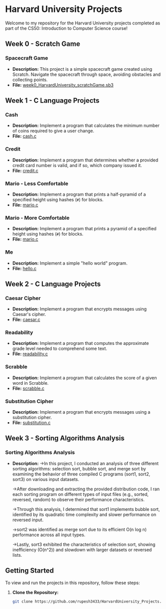 # Harvard University Projects

Welcome to my repository for the Harvard University projects completed as part of the CS50: Introduction to Computer Science course!

## Week 0 - Scratch Game

### Spacecraft Game
- **Description:** This project is a simple spacecraft game created using Scratch. Navigate the spacecraft through space, avoiding obstacles and collecting points.
- **File:** [week0_HarvardUniversity_scratchGame.sb3](week0-scratch-project.sb3)

## Week 1 - C Language Projects

### Cash
- **Description:** Implement a program that calculates the minimum number of coins required to give a user change.
- **File:** [cash.c](week1-c-project/cash/cash.c)

### Credit
- **Description:** Implement a program that determines whether a provided credit card number is valid, and if so, which company issued it.
- **File:** [credit.c](week1-c-project/credit/credit.c)

### Mario - Less Comfortable
- **Description:** Implement a program that prints a half-pyramid of a specified height using hashes (`#`) for blocks.
- **File:** [mario.c](week1-c-project/mario-less/mario.c)

### Mario - More Comfortable
- **Description:** Implement a program that prints a pyramid of a specified height using hashes (`#`) for blocks.
- **File:** [mario.c](week1-c-project/mario-more/mario.c)

### Me
- **Description:** Implement a simple "hello world" program.
- **File:** [hello.c](week1-c-project/me/hello.c)

## Week 2 - C Language Projects

### Caesar Cipher
- **Description:** Implement a program that encrypts messages using Caesar's cipher.
- **File:** [caesar.c](week2-c-project/caesar/caesar.c)

### Readability
- **Description:** Implement a program that computes the approximate grade level needed to comprehend some text.
- **File:** [readability.c](week2-c-project/readability/readability.c)

### Scrabble
- **Description:** Implement a program that calculates the score of a given word in Scrabble.
- **File:** [scrabble.c](week2-c-project/scrabble/scrabble.c)

### Substitution Cipher
- **Description:** Implement a program that encrypts messages using a substitution cipher.
- **File:** [substitution.c](week2-c-project/substitution/substitution.c)

## Week 3 - Sorting Algorithms Analysis

### Sorting Algorithms Analysis
- **Description:**
   ->In this project, I conducted an analysis of three different sorting algorithms: selection sort, bubble sort, and merge sort by examining the behavior of three compiled C programs (sort1, sort2, sort3) on various input datasets.

   ->After downloading and extracting the provided distribution code, I ran each sorting program on different types of input files (e.g., sorted, reversed, random) to observe their performance characteristics.

   ->Through this analysis, I determined that sort1 implements bubble sort, identified by its quadratic time complexity and slower performance on reversed input.

   ->sort2 was identified as merge sort due to its efficient O(n log n) performance across all input types.

   ->Lastly, sort3 exhibited the characteristics of selection sort, showing inefficiency (O(n^2)) and slowdown with larger datasets or reversed lists.

## Getting Started

To view and run the projects in this repository, follow these steps:

1. **Clone the Repository:**
   ```bash
   git clone https://github.com/rupesh3433/HarvardUniversity_Projects.git
